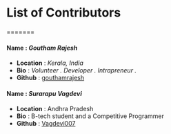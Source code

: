 # List of Contributors

=======
#### Name : ***Goutham Rajesh***
- **Location** : _Kerala, India_
- **Bio** : _Volunteer . Developer . Intrapreneur ._
- **Github** : [gouthamrajesh](https://github.com/gouthamrajesh)

#### Name : ***Surarapu Vagdevi***
- **Location** : Andhra Pradesh
- **Bio** : B-tech student and a Competitive Programmer
- **Github** : [Vagdevi007](https://github.com/Vagdevi007)
